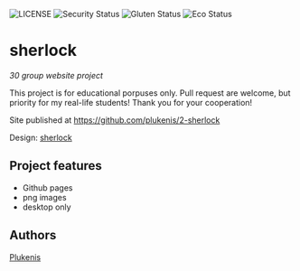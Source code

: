 ![LICENSE](https://img.shields.io/badge/license-MIT-blue.svg?style=flat-square)
![Security Status](https://img.shields.io/security-headers?label=Security&url=https%3A%2F%2Fgithub.com&style=flat-square)
![Gluten Status](https://img.shields.io/badge/Gluten-Free-green.svg)
![Eco Status](https://img.shields.io/badge/ECO-Friendly-green.svg)

# sherlock

_30 group website project_

This project is for educational porpuses only. Pull request are welcome, but priority for my real-life students! Thank you for your cooperation!

Site published at https://github.com/plukenis/2-sherlock 

Design: [sherlock](https://media.discordapp.net/attachments/850245533838868480/850246157619298324/404-Web-Page-Design-Examples-6.png)

## Project features

- Github pages
- png images
- desktop only

## Authors

[Plukenis](https://github.com/plukenis)